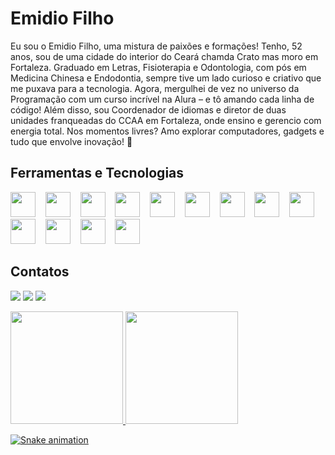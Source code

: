 # Emidio Filho

Eu sou o Emidio Filho, uma mistura de paixões e formações! Tenho, 52 anos, sou de uma cidade do interior do Ceará chamda Crato mas moro em Fortaleza. Graduado em Letras, Fisioterapia e Odontologia, com pós em Medicina Chinesa e Endodontia, sempre tive um lado curioso e criativo que me puxava para a tecnologia. Agora, mergulhei de vez no universo da Programação com um curso incrível na Alura – e tô amando cada linha de código! Além disso, sou Coordenador de idiomas e diretor de duas unidades franqueadas do CCAA em Fortaleza, onde ensino e gerencio com energia total. Nos momentos livres? Amo explorar computadores, gadgets e tudo que envolve inovação! 🚀

## Ferramentas e Tecnologias

<img loading="lazy" src="https://cdn.jsdelivr.net/gh/devicons/devicon/icons/git/git-original.svg" width="40" height="40"/> &nbsp;&nbsp; <img src="https://cdn.jsdelivr.net/gh/devicons/devicon@latest/icons/devicon/devicon-original.svg" widht="40" height="40" /> 
&nbsp;&nbsp; 
<img src="https://scontent.ffor15-1.fna.fbcdn.net/v/t39.30808-6/431733769_727321386174360_813319570376479849_n.jpg?_nc_cat=107&ccb=1-7&_nc_sid=6ee11a&_nc_eui2=AeHsrxhQ_LKC8ASyuqSXzHzpsPRq4gyzAz6w9GriDLMDPur6UjdyVgPw803Siz1_KRk&_nc_ohc=P36tN_zGXfMQ7kNvgE0JjuV&_nc_oc=Adg9K9U67zAxb7dGK0aYkVhaalo2mEWUEVFiyaxdjuL_sQxGRsyd3w_OEJDiNPfiaT4&_nc_zt=23&_nc_ht=scontent.ffor15-1.fna&_nc_gid=AJIPeGbb7uBnqFXegF6QrID&oh=00_AYAE_Mys3sHznX3No2RF7l5fRzmN2hdwmDzDGGI-Ao2ZxA&oe=679C5D67" widht="40" height="40" /> 
&nbsp;&nbsp; 
<img src="https://cdn.jsdelivr.net/gh/devicons/devicon@latest/icons/canva/canva-original.svg" widht="40" height="40" />
&nbsp;&nbsp; 
<img src="https://cdn.jsdelivr.net/gh/devicons/devicon@latest/icons/chrome/chrome-original.svg" widht="40" height="40"  />
&nbsp;&nbsp;
<img src="https://static.vecteezy.com/system/resources/previews/006/892/625/non_2x/discord-logo-icon-editorial-free-vector.jpg" widht="40" height="40" />
&nbsp;&nbsp;
<img src="https://allvectorlogo.com/img/2021/12/github-logo-vector.png" widht="60" height="40" />
&nbsp;&nbsp;
<img src="https://cdn.jsdelivr.net/gh/devicons/devicon@latest/icons/javascript/javascript-original.svg" widht="40" height="40" />
&nbsp;&nbsp;
<img src="https://cdn.jsdelivr.net/gh/devicons/devicon@latest/icons/linkedin/linkedin-original.svg" widht="40" height="40" />
&nbsp;&nbsp;
<img src="https://cdn.jsdelivr.net/gh/devicons/devicon@latest/icons/oracle/oracle-original.svg" widht="40" height="40" />
&nbsp;&nbsp;
<img src="https://cdn.jsdelivr.net/gh/devicons/devicon@latest/icons/trello/trello-original.svg" widht="40" height="40" />
&nbsp;&nbsp;
<img src="https://logos-world.net/wp-content/uploads/2024/10/Vercel-Logo.jpg" widht="60" height="40" />
&nbsp;&nbsp;
<img src="https://cdn.jsdelivr.net/gh/devicons/devicon@latest/icons/vscode/vscode-original.svg" widht="40" height="40" />

## Contatos

<div>
          
<a href="https://instagram.com/emidio.filho" target="_blank"><img loading="lazy" src="https://img.shields.io/badge/-Instagram-%23E4405F?style=for-the-badge&logo=instagram&logoColor=white" target="_blank"></a>
<a href = "mailto:emidiofilho@gmail.com"><img loading="lazy" src="https://img.shields.io/badge/Gmail-D14836?style=for-the-badge&logo=gmail&logoColor=white" target="_blank"></a>
<a href="https://www.linkedin.com/in/emidiofilho" target="_blank"><img loading="lazy" src="https://img.shields.io/badge/-LinkedIn-%230077B5?style=for-the-badge&logo=linkedin&logoColor=white" target="_blank"></a>   
</div>

<div>
<a href="https://github.com/emidio-filho">
<img loading="lazy" height="180em" src="https://github-readme-stats.vercel.app/api/top-langs/?username=emidio-filho&layout=compact&langs_count=7&theme=dracula"/>
<img loading="lazy" height="180em" src="https://github-readme-stats.vercel.app/api?username=emidio-filho&show_icons=true&theme=dracula&include_all_commits=true&count_private=true"/>
</div>

![Snake animation](https://github.com/emidio-filho/emidio-filho/blob/output/github-contribution-grid-snake.svg)
          
          
          
          


          
          

          
